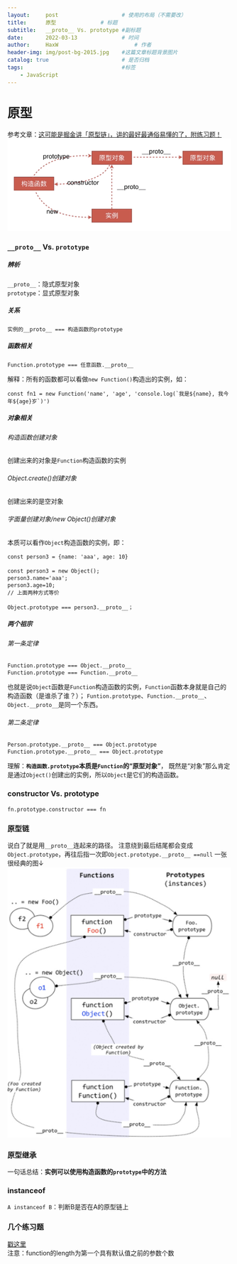 ```yaml
---
layout:     post   				    # 使用的布局（不需要改）
title:      原型 				# 标题 
subtitle:   __proto__ Vs. prototype #副标题
date:       2022-03-13 				# 时间
author:     HaxW 						# 作者
header-img: img/post-bg-2015.jpg 	#这篇文章标题背景图片
catalog: true 						# 是否归档
tags:								#标签
    - JavaScript
---
```


# 原型
参考文章：[这可能是掘金讲「原型链」，讲的最好最通俗易懂的了，附练习题！](https://juejin.cn/post/7007416743215759373)
![](img/原型/1.png)

### `__proto__` Vs. `prototype`
##### 辨析
`__proto__`：隐式原型对象  
`prototype`：显式原型对象  

##### 关系
```
实例的__proto__ === 构造函数的prototype 
```
##### 函数相关
```
Function.prototype === 任意函数.__proto__ 
```
解释：所有的函数都可以看做`new Function()`构造出的实例，如：
```
const fn1 = new Function('name', 'age', 'console.log(`我是${name}, 我今年${age}岁`)')
```
##### 对象相关
###### 构造函数创建对象
创建出来的对象是`Function`构造函数的实例
###### Object.create()创建对象
创建出来的是空对象
###### 字面量创建对象/new Object()创建对象
本质可以看作`Object`构造函数的实例，即：
```
const person3 = {name: 'aaa', age: 10} 

const person3 = new Object(); 
person3.name='aaa'; 
person3.age=10;
// 上面两种方式等价

Object.prototype === person3.__proto__；
```
##### 两个祖宗
###### 第一条定律
```
Function.prototype === Object.__proto__ 
Function.prototype === Function.__proto__
```
也就是说`Object`函数是`Function`构造函数的实例，`Function`函数本身就是自己的构造函数（是谁杀了谁？）；
`Funtion.prototype`、`Function.__proto__`、`Object.__proto__`是同一个东西。

###### 第二条定律
```
Person.prototype.__proto__ === Object.prototype
Function.prototype.__proto__ === Object.prototype
```
理解：**`构造函数.prototype`本质是`Function`的“原型对象”**， 既然是“对象”那么肯定是通过`Object()`创建出的实例，所以`Object`是它们的构造函数。

### constructor Vs. prototype
```
fn.prototype.constructor === fn
```
### 原型链
说白了就是用`__proto__`连起来的路径。 
注意绕到最后结尾都会变成`Object.prototype`，再往后指一次即`Object.prototype.__proto__ ==null`
一张很经典的图↓  
![](img/原型/2.png)
### 原型继承
一句话总结：**实例可以使用构造函数的`prototype`中的方法**
### instanceof
`A instanceof B`：判断B是否在A的原型链上

### 几个练习题
[戳这里](https://juejin.cn/post/7008526225207640078)  
注意：function的length为第一个具有默认值之前的参数个数
